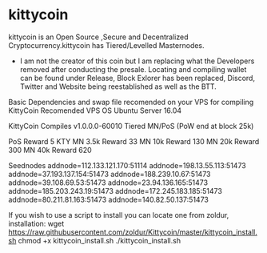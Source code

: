 # kittycoin
kittycoin is an Open Source ,Secure and Decentralized Cryptocurrency.kittycoin has Tiered/Levelled Masternodes.
* I am not the creator of this coin but I am replacing what the Developers removed after conducting 
the presale. Locating and compiling wallet can be found under Release, Block Exlorer has been replaced,
Discord, Twitter and Website being reestablished as well as the BTT.

Basic Dependencies and swap file recomended on your VPS for compiling KittyCoin
Recomended VPS OS Ubuntu Server 16.04

KittyCoin Compiles v1.0.0.0-60010
Tiered MN/PoS (PoW end at block 25k)

PoS Reward 5 KTY
MN 3.5k Reward 33
MN 10k Reward 130
MN 20k Reward 300
MN 40k Reward 620



Seednodes
addnode=112.133.121.170:51114
addnode=198.13.55.113:51473
addnode=37.193.137.154:51473
addnode=188.239.10.67:51473
addnode=39.108.69.53:51473
addnode=23.94.136.165:51473
addnode=185.203.243.19:51473
addnode=172.245.183.185:51473
addnode=80.211.81.163:51473
addnode=140.82.50.137:51473

If you wish to use a script to install you can locate one from zoldur, installation:
wget https://raw.githubusercontent.com/zoldur/Kittycoin/master/kittycoin_install.sh
chmod +x kittycoin_install.sh
./kittycoin_install.sh
